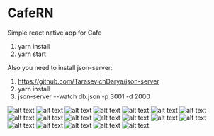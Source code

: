 # CafeRN
Simple react native app for Cafe

1) yarn install
2) yarn start

Also you need to install json-server:
1) https://github.com/TarasevichDarya/json-server
2) yarn install
3) json-server --watch db.json -p 3001 -d 2000

![alt text](assets/screenshots/1.png "Home screen")
![alt text](assets/screenshots/2.png "Home screen")
![alt text](assets/screenshots/3.png "Home screen")
![alt text](assets/screenshots/4.png "Home screen")
![alt text](assets/screenshots/5.png "Home screen")
![alt text](assets/screenshots/6.png "Home screen")
![alt text](assets/screenshots/7.png "Home screen")
![alt text](assets/screenshots/8.png "Home screen")
![alt text](assets/screenshots/10.png "Home screen")
![alt text](assets/screenshots/11.png "Home screen")
![alt text](assets/screenshots/12.png "Home screen")
![alt text](assets/screenshots/13.png "Home screen")
![alt text](assets/screenshots/14.png "Home screen")
![alt text](assets/screenshots/15.png "Home screen")
![alt text](assets/screenshots/16.png "Home screen")
![alt text](assets/screenshots/17.png "Home screen")
![alt text](assets/screenshots/18.png "Home screen")
![alt text](assets/screenshots/19.png "Home screen")
![alt text](assets/screenshots/20.png "Home screen")
